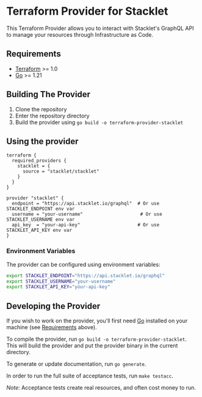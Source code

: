 # Terraform Provider for Stacklet

This Terraform Provider allows you to interact with Stacklet's GraphQL API to manage your resources through Infrastructure as Code.

## Requirements

- [Terraform](https://www.terraform.io/downloads.html) >= 1.0
- [Go](https://golang.org/doc/install) >= 1.21

## Building The Provider

1. Clone the repository
2. Enter the repository directory
3. Build the provider using `go build -o terraform-provider-stacklet`

## Using the provider

```hcl
terraform {
  required_providers {
    stacklet = {
      source = "stacklet/stacklet"
    }
  }
}

provider "stacklet" {
  endpoint = "https://api.stacklet.io/graphql"  # Or use STACKLET_ENDPOINT env var
  username = "your-username"                     # Or use STACKLET_USERNAME env var
  api_key  = "your-api-key"                     # Or use STACKLET_API_KEY env var
}
```

### Environment Variables

The provider can be configured using environment variables:

```bash
export STACKLET_ENDPOINT="https://api.stacklet.io/graphql"
export STACKLET_USERNAME="your-username"
export STACKLET_API_KEY="your-api-key"
```

## Developing the Provider

If you wish to work on the provider, you'll first need [Go](http://www.golang.org) installed on your machine (see [Requirements](#requirements) above).

To compile the provider, run `go build -o terraform-provider-stacklet`. This will build the provider and put the provider binary in the current directory.

To generate or update documentation, run `go generate`.

In order to run the full suite of acceptance tests, run `make testacc`.

*Note:* Acceptance tests create real resources, and often cost money to run. 
